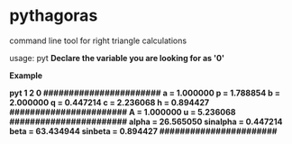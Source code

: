 # pythagoras
command line tool for right triangle calculations

usage: pyt <a> <b> <c>
Declare the variable you are looking for as '0'

Example

pyt 1 2 0
#######################
a = 1.000000	p = 1.788854
b = 2.000000	q = 0.447214
c = 2.236068	h = 0.894427
#######################
A = 1.000000	u = 5.236068
#######################
alpha = 26.565050	sinalpha = 0.447214
beta  = 63.434944	sinbeta  = 0.894427
#######################

